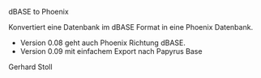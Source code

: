 dBASE to Phoenix

Konvertiert eine Datenbank im dBASE Format in eine Phoenix Datenbank.

- Version 0.08 geht auch Phoenix Richtung dBASE.
- Version 0.09 mit einfachem Export nach Papyrus Base

Gerhard Stoll